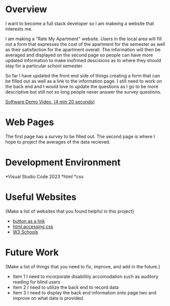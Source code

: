 # Overview

I want to become a full stack developer so I am makeing a website that interests me.

I am making a "Rate My Apartment" website. Users in the local area will fill out a form that expresses the cost of the apartment for the semester as well as their satisfaction for the apartment overall. The information will then be averaged and displayed on the second page so people can have more updated information to make inofrmed descisions as to where they should stay for a particular school semester.

So far I have updated the front end side of things creating a form that can be filled out as well as a link to the information page. I still need to work on the back end and I would love to update the questions as I go to be more descriptive but still not so long people never answer the survey questions.



[Software Demo Video, (4 min 20 seconds)](https://youtu.be/KX9AQcZ37xw)

# Web Pages

The first page has a survey to be filled out. The second page is where I hope to project the averages of the data recieved.

# Development Environment

*Visual Studio Code 2023
*html
*css

# Useful Websites

{Make a list of websites that you found helpful in this project}
* [button as a link](https://stackoverflow.com/questions/40974745/how-do-i-make-submit-button-redirect-to-another-page)
* [html accessing css](https://sebhastian.com/css-not-linking-html/)
* [W3 Schools](https://www.w3schools.com/css/default.asp)

# Future Work

{Make a list of things that you need to fix, improve, and add in the future.}
* Item 1 I need to incorporate disabilitiy accomodation such as auditory reading for blind users
* Item 2 I need to utilize the back end to record data
* Item 3 I need to display the back end information onto page two and improve on what data is provided.

